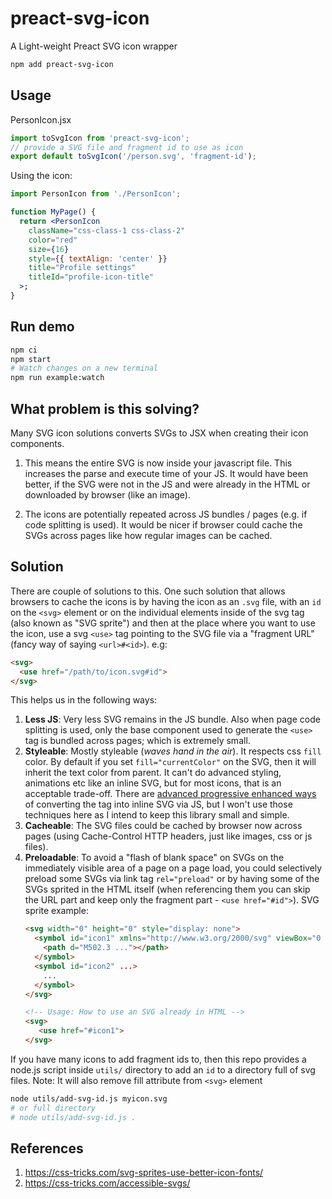 # preact-svg-icon

A Light-weight Preact SVG icon wrapper

```sh
npm add preact-svg-icon
```

## Usage

PersonIcon.jsx
```js
import toSvgIcon from 'preact-svg-icon';
// provide a SVG file and fragment id to use as icon
export default toSvgIcon('/person.svg', 'fragment-id');
```

Using the icon:
```jsx
import PersonIcon from './PersonIcon';

function MyPage() {
  return <PersonIcon
    className="css-class-1 css-class-2"
    color="red"
    size={16}
    style={{ textAlign: 'center' }}
    title="Profile settings"
    titleId="profile-icon-title"
  >;
}
```

## Run demo

```sh
npm ci
npm start
# Watch changes on a new terminal
npm run example:watch
```

## What problem is this solving?

Many SVG icon solutions converts SVGs to JSX when creating their icon components.

1. This means the entire SVG is now inside your javascript file. This increases the parse and execute time of your JS. It would have been better, if the SVG were not in the JS and were already in the HTML or downloaded by browser (like an image).

2. The icons are potentially repeated across JS bundles / pages (e.g. if code splitting is used). It would be nicer if browser could cache the SVGs across pages like how regular images can be cached.

## Solution

There are couple of solutions to this. One such solution that allows browsers to cache the icons is by having the icon as an `.svg` file, with an `id` on the `<svg>` element or on the individual elements inside of the svg tag (also known as "SVG sprite") and then at the place where you want to use the icon, use a svg `<use>` tag pointing to the SVG file via a "fragment URL" (fancy way of saying `<url>#<id>`). e.g:

```html
<svg>
  <use href="/path/to/icon.svg#id">
</svg>
```

This helps us in the following ways:

1. **Less JS**: Very less SVG remains in the JS bundle. Also when page code splitting is used, only the base component used to generate the `<use>` tag is bundled across pages; which is extremely small.
2. **Styleable**: Mostly styleable (*waves hand in the air*). It respects css `fill` color. By default if you set `fill="currentColor"` on the SVG, then it will inherit the text color from parent. It can't do advanced styling, animations etc like an inline SVG, but for most icons, that is an acceptable trade-off. There are [advanced progressive enhanced ways](https://css-tricks.com/inline-svg-cached/) of converting the tag into inline SVG via JS, but I won't use those techniques here as I intend to keep this library small and simple.
3. **Cacheable**: The SVG files could be cached by browser now across pages (using Cache-Control HTTP headers, just like images, css or js files).
4. **Preloadable**: To avoid a "flash of blank space" on SVGs on the immediately visible area of a page on a page load, you could selectively preload some SVGs via link tag `rel="preload"` or by having some of the SVGs sprited in the HTML itself (when referencing them you can skip the URL part and keep only the fragment part - `<use href="#id">`). SVG sprite example:
   ```html
   <svg width="0" height="0" style="display: none">
     <symbol id="icon1" xmlns="http://www.w3.org/2000/svg" viewBox="0 0 512 512">
       <path d="M502.3 ..."></path>
     </symbol>
     <symbol id="icon2" ...>
       ...
     </symbol>
   </svg>

   <!-- Usage: How to use an SVG already in HTML -->
   <svg>
      <use href="#icon1">
   </svg>
   ```

If you have many icons to add fragment ids to, then this repo provides a node.js script inside `utils/` directory to add an `id` to a directory full of svg files. Note: It will also remove fill attribute from `<svg>` element

```sh
node utils/add-svg-id.js myicon.svg
# or full directory
# node utils/add-svg-id.js .
```

## References

1. https://css-tricks.com/svg-sprites-use-better-icon-fonts/
2. https://css-tricks.com/accessible-svgs/
